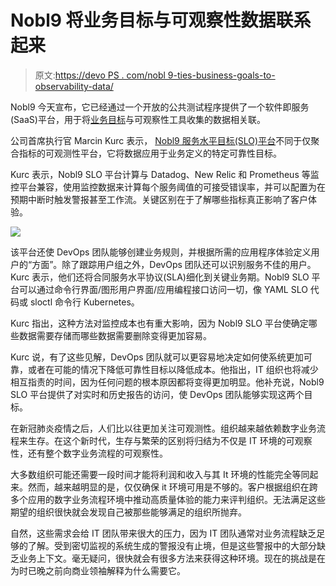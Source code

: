 # Nobl9 将业务目标与可观察性数据联系起来

> 原文:[https://devo PS . com/nobl 9-ties-business-goals-to-observability-data/](https://devops.com/nobl9-ties-business-goals-to-observability-data/)

Nobl9 今天宣布，它已经通过一个开放的公共测试程序提供了一个软件即服务(SaaS)平台，用于将[业务目标](https://devops.com/?s=business%20goals)与可观察性工具收集的数据相关联。

公司首席执行官 Marcin Kurc 表示， [Nobl9 服务水平目标(SLO)平台](https://www.prweb.com/releases/nobl9_offers_open_beta_access_to_worlds_first_service_level_objective_platform_for_software_reliability/prweb17507295.htm)不同于仅聚合指标的可观测性平台，它将数据应用于业务定义的特定可靠性目标。

Kurc 表示，Nobl9 SLO 平台计算与 Datadog、New Relic 和 Prometheus 等监控平台兼容，使用监控数据来计算每个服务阈值的可接受错误率，并可以配置为在预期中断时触发警报甚至工作流。关键区别在于了解哪些指标真正影响了客户体验。

![](../Images/dbed3d139565efda92d7127c3c5e5665.png)

该平台还使 DevOps 团队能够创建业务规则，并根据所需的应用程序体验定义用户的“方面”。除了跟踪用户组之外，DevOps 团队还可以识别服务不佳的用户。Kurc 表示，他们还将合同服务水平协议(SLA)细化到关键业务期。Nobl9 SLO 平台可以通过命令行界面/图形用户界面/应用编程接口访问一切，像 YAML SLO 代码或 sloctl 命令行 Kubernetes。

Kurc 指出，这种方法对监控成本也有重大影响，因为 Nobl9 SLO 平台使确定哪些数据需要存储而哪些数据需要删除变得更加容易。

Kurc 说，有了这些见解，DevOps 团队就可以更容易地决定如何使系统更加可靠，或者在可能的情况下降低可靠性目标以降低成本。他指出，IT 组织也将减少相互指责的时间，因为任何问题的根本原因都将变得更加明显。他补充说，Nobl9 SLO 平台提供了对实时和历史报告的访问，使 DevOps 团队能够实现这两个目标。

在新冠肺炎疫情之后，人们比以往更加关注可观测性。组织越来越依赖数字业务流程来生存。在这个新时代，生存与繁荣的区别将归结为不仅是 IT 环境的可观察性，还有整个数字业务流程的可观察性。

大多数组织可能还需要一段时间才能将利润和收入与其 It 环境的性能完全等同起来。然而，越来越明显的是，仅仅确保 it 环境可用是不够的。客户根据组织在跨多个应用的数字业务流程环境中推动高质量体验的能力来评判组织。无法满足这些期望的组织很快就会发现自己被那些能够满足的组织所抛弃。

自然，这些需求会给 IT 团队带来很大的压力，因为 IT 团队通常对业务流程缺乏足够的了解。受到密切监视的系统生成的警报没有止境，但是这些警报中的大部分缺乏业务上下文。毫无疑问，很快就会有很多方法来获得这种环境。现在的挑战是在为时已晚之前向商业领袖解释为什么需要它。